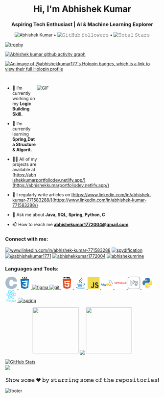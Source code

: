 <h1 align="center">Hi, I'm Abhishek Kumar</h1>

<h3 align="center">Aspiring Tech Enthusiast | AI & Machine Learning Explorer </h3>

<p align="center">
  <img src="https://komarev.com/ghpvc/?username=abhishekkumar177&label=Profile%20views&color=0e75b6&style=flat" alt="Abhishek Kumar" /> • 
  <img alt="𝙶𝚒𝚝𝙷𝚞𝚋 𝚏𝚘𝚕𝚕𝚘𝚠𝚎𝚛𝚜" src="https://img.shields.io/github/followers/abhishekkumar177?label=Followers&style=social"> •   
  <img src="https://img.shields.io/github/stars/abhishekkumar177?label=Stars" alt="𝚃𝚘𝚝𝚊𝚕 𝚂𝚝𝚊𝚛𝚜">
</p>

[![trophy](https://github-profile-trophy.vercel.app/?username=abhishekkumar177&theme=discord&column=8&margin-w=15&margin-h=15&no-bg=true&no-frame=true)](https://github.com/abhishekkumar177)

[![Abhishek kumar github activity graph](https://github-readme-activity-graph.vercel.app/graph?username=abhishekkumar177&bg_color=0f0f0f&color=e9e2e9&line=27ce51&point=eae6e6&area=true&hide_border=true)](https://github.com/abhishekkumar177/github-readme-activity-graph)

[![An image of @abhishekkumar177's Holopin badges, which is a link to view their full Holopin profile](https://holopin.me/abhishekkumar177)](https://holopin.io/@abhishekkumar177)

<p align="left"> <a href="https://twitter.com/" target="blank"><img src="https://img.shields.io/twitter/follow/?logo=twitter&style=for-the-badge" alt="" /></a> </p>

<a target="_blank">
  <img align="right" height="300" width="400" alt="GIF" src="https://i.pinimg.com/originals/85/04/77/850477fed08bfe98598082bcd309ce70.gif">
</a>

- 🔭 I’m currently working on my **Logic Building Skill.**

- 🌱 I’m currently learning **Spring,Data Structure & Algorit.**

- 👨‍💻 All of my projects are available at [https://abhishekkumarportfoliodev.netlify.app/](https://abhishekkumarportfoliodev.netlify.app/)

- 📝 I regularly write articles on [https://www.linkedin.com/in/abhishek-kumar-771583288/](https://www.linkedin.com/in/abhishek-kumar-771583288/)

- 💬 Ask me about **Java, SQL, Spring, Python, C**

- 📫 How to reach me **abhishekumar1772004@gmail.com**

<h3 align="left">Connect with me:</h3>
<p align="left">
<a href="https://linkedin.com/in/www.linkedin.com/in/abhishek-kumar-771583288" target="blank"><img align="center" src="https://raw.githubusercontent.com/rahuldkjain/github-profile-readme-generator/master/src/images/icons/Social/linked-in-alt.svg" alt="www.linkedin.com/in/abhishek-kumar-771583288" height="30" width="40" /></a>
<a href="https://instagram.com/spydification" target="blank"><img align="center" src="https://raw.githubusercontent.com/rahuldkjain/github-profile-readme-generator/master/src/images/icons/Social/instagram.svg" alt="spydification" height="30" width="40" /></a>
<a href="https://www.hackerrank.com/@abhishekumar1771" target="blank"><img align="center" src="https://raw.githubusercontent.com/rahuldkjain/github-profile-readme-generator/master/src/images/icons/Social/hackerrank.svg" alt="@abhishekumar1771" height="30" width="40" /></a>
<a href="https://www.leetcode.com/abhishekkumar1772004" target="blank"><img align="center" src="https://raw.githubusercontent.com/rahuldkjain/github-profile-readme-generator/master/src/images/icons/Social/leet-code.svg" alt="abhishekkumar1772004" height="30" width="40" /></a>
<a href="https://auth.geeksforgeeks.org/user/abhishekumrine" target="blank"><img align="center" src="https://raw.githubusercontent.com/rahuldkjain/github-profile-readme-generator/master/src/images/icons/Social/geeks-for-geeks.svg" alt="abhishekumrine" height="30" width="40" /></a>
</p>

<h3 align="left">Languages and Tools:</h3>
<p align="left"> <a href="https://www.cprogramming.com/" target="_blank" rel="noreferrer"> <img src="https://raw.githubusercontent.com/devicons/devicon/master/icons/c/c-original.svg" alt="c" width="40" height="40"/> </a>
  <a href="https://www.w3schools.com/css/" target="_blank" rel="noreferrer"> <img src="https://raw.githubusercontent.com/devicons/devicon/master/icons/css3/css3-original-wordmark.svg" alt="css3" width="40" height="40"/> </a>
  <a href="https://www.figma.com/" target="_blank" rel="noreferrer"> <img src="https://www.vectorlogo.zone/logos/figma/figma-icon.svg" alt="figma" width="40" height="40"/> </a>
  <a href="https://git-scm.com/" target="_blank" rel="noreferrer"> <img src="https://www.vectorlogo.zone/logos/git-scm/git-scm-icon.svg" alt="git" width="40" height="40"/> </a>
  <a href="https://www.w3.org/html/" target="_blank" rel="noreferrer"> <img src="https://raw.githubusercontent.com/devicons/devicon/master/icons/html5/html5-original-wordmark.svg" alt="html5" width="40" height="40"/> </a>
  <a href="https://www.java.com" target="_blank" rel="noreferrer"> <img src="https://raw.githubusercontent.com/devicons/devicon/master/icons/java/java-original.svg" alt="java" width="40" height="40"/> </a> 
  <a href="https://developer.mozilla.org/en-US/docs/Web/JavaScript" target="_blank" rel="noreferrer"> <img src="https://raw.githubusercontent.com/devicons/devicon/master/icons/javascript/javascript-original.svg" alt="javascript" width="40" height="40"/> </a>
  <a href="https://www.mysql.com/" target="_blank" rel="noreferrer"> <img src="https://raw.githubusercontent.com/devicons/devicon/master/icons/mysql/mysql-original-wordmark.svg" alt="mysql" width="40" height="40"/> </a>
  <a href="https://www.oracle.com/" target="_blank" rel="noreferrer"> <img src="https://raw.githubusercontent.com/devicons/devicon/master/icons/oracle/oracle-original.svg" alt="oracle" width="40" height="40"/> </a>
  <a href="https://www.photoshop.com/en" target="_blank" rel="noreferrer"> <img src="https://raw.githubusercontent.com/devicons/devicon/master/icons/photoshop/photoshop-line.svg" alt="photoshop" width="40" height="40"/> </a>
  <a href="https://www.python.org" target="_blank" rel="noreferrer"> <img src="https://raw.githubusercontent.com/devicons/devicon/master/icons/python/python-original.svg" alt="python" width="40" height="40"/> </a> 
  <a href="https://reactjs.org/" target="_blank" rel="noreferrer"> <img src="https://raw.githubusercontent.com/devicons/devicon/master/icons/react/react-original-wordmark.svg" alt="react" width="40" height="40"/> </a>
</a> 
  <a href="https://spring.io/" target="_blank" rel="noreferrer"> <img src="https://www.vectorlogo.zone/logos/springio/springio-icon.svg" alt="spring" width="40" height="40"/> </a>
</p>

<p align="center">
  <a>
    <img height="150" width="150" src="https://github.com/kishanrajput23/kishanrajput23/blob/main/images/left.png">
    <img align="center" src="https://github-readme-streak-stats.herokuapp.com/?user=abhishekkumar177&theme=neon&hide_border=true"/>
    <img height="150" width="150" src="https://github.com/kishanrajput23/kishanrajput23/blob/main/images/right.png">
  </a>
</p>

<p align="center">
  <a href="https://github.com/abhishekkumar177">
    
![GitHub Stats](https://github-readme-stats.vercel.app/api?username=abhishekkumar177&show_icons=true&hide_border=true&count_private=true&include_all_commits=true&theme=tokyonight)  
  </a>
  <a href="https://github.com/abhishekkumar177">
    <img align="center" height="195px" src="https://github-readme-stats.vercel.app/api/top-langs/?username=abhishekkumar177&text_color=FFFFFF&bg_color=000000&title_color=94b4a4&langs_count=15&layout=compact&hide_border=true" />  </a>
</p>

<div align="center">

  
### 𝚂𝚑𝚘𝚠 𝚜𝚘𝚖𝚎 ❤️ 𝚋𝚢 𝚜𝚝𝚊𝚛𝚛𝚒𝚗𝚐 𝚜𝚘𝚖𝚎 𝚘𝚏 𝚝𝚑𝚎 𝚛𝚎𝚙𝚘𝚜𝚒𝚝𝚘𝚛𝚒𝚎𝚜!

</div>

![footer](https://github.com/kishanrajput23/kishanrajput23/blob/main/images/footer.png)
